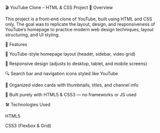 🎬 YouTube Clone – HTML & CSS Project
📖 Overview

This project is a front-end clone of YouTube, built using HTML and CSS only.
The goal was to replicate the layout, design, and responsiveness of YouTube’s homepage to practice modern web design techniques, layout structuring, and UI styling.

🚀 Features

🎨 YouTube-style homepage layout (header, sidebar, video grid)

📱 Responsive design (adjusts to desktop, tablet, and mobile screens)

🔍 Search bar and navigation icons styled like YouTube

🧩 Organized video cards with thumbnails, titles, and channel info

💾 Built purely with HTML5 & CSS3 — no frameworks or JS used

🛠️ Technologies Used

HTML5

CSS3 (Flexbox & Grid)
